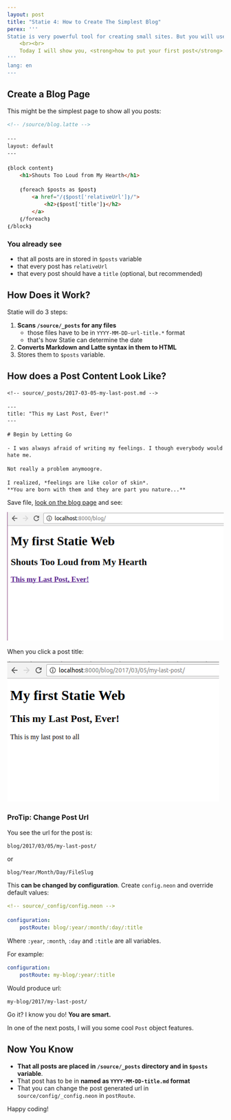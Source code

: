 ```yaml
---
layout: post
title: "Statie 4: How to Create The Simplest Blog"
perex: '''
Statie is very powerful tool for creating small sites. But you will use just small part of it's features, having just micro-sites. How to get to full 100%? <strong>Build a blog</strong>.
    <br><br>
    Today I will show you, <strong>how to put your first post</strong>.
'''
lang: en
---
```



## Create a Blog Page

This might be the simplest page to show all you posts:


```html
<!-- /source/blog.latte -->

---
layout: default
---

❴block content❵
    <h1>Shouts Too Loud from My Hearth</h1>

    ❴foreach $posts as $post❵
        <a href="/❴$post['relativeUrl']❵/">
            <h2>❴$post['title']❵</h2>
        </a>
    ❴/foreach❵
❴/block❵
```

### You already see

- that all posts are in stored in `$posts` variable
- that every post has `relativeUrl`
- that every post should have a `title` (optional, but recommended)


## How Does it Work?

Statie will do 3 steps:

1. **Scans `/source/_posts` for any files**
    - those files have to be in `YYYY-MM-DD-url-title.*` format
    - that's how Statie can determine the date
2. **Converts Markdown and Latte syntax in them to HTML**
3. Stores them to `$posts` variable.


## How does a Post Content Look Like?

```twig
<!-- source/_posts/2017-03-05-my-last-post.md -->

---
title: "This my Last Post, Ever!"
---

# Begin by Letting Go

- I was always afraid of writing my feelings. I though everybody would hate me.

Not really a problem anymoogre.

I realized, *feelings are like color of skin*.
**You are born with them and they are part you nature...**
```

Save file, [look on the blog page](http://localhost:8000/blog) and see:

<div class="text-center">
    <img src="/../../../../assets/images/posts/2017/statie-4/statie-blog.png" class="thumbnail">
</div>

When you click a post title:

<div class="text-center">
    <img src="/../../../../assets/images/posts/2017/statie-4/statie-post.png" class="thumbnail">
</div>



### ProTip: Change Post Url

You see the url for the post is:

```
blog/2017/03/05/my-last-post/
```

or

```
blog/Year/Month/Day/FileSlug
```

This **can be changed by configuration**. Create `config.neon` and override default values:

```yaml
<!-- source/_config/config.neon -->

configuration:
    postRoute: blog/:year/:month/:day/:title
```

Where `:year`, `:month`, `:day` and `:title` are all variables.

For example:

```yaml
configuration:
    postRoute: my-blog/:year/:title
```

Would produce url:

```
my-blog/2017/my-last-post/
```

Go it? I know you do! **You are smart.**



In one of the next posts, I will you some cool `Post` object features.


## Now You Know

- **That all posts are placed in `/source/_posts` directory and in `$posts` variable**.
- That post has to be in **named as `YYYY-MM-DD-title.md` format**
- That you can change the post generated url in `source/config/_config.neon` in `postRoute`.


Happy coding!
